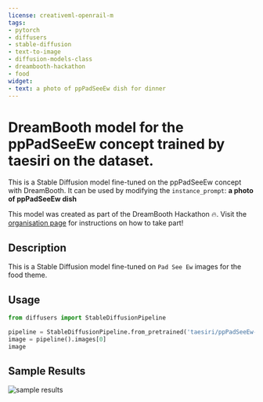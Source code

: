 ```yaml
---
license: creativeml-openrail-m
tags:
- pytorch
- diffusers
- stable-diffusion
- text-to-image
- diffusion-models-class
- dreambooth-hackathon
- food
widget:
- text: a photo of ppPadSeeEw dish for dinner
---
```


# DreamBooth model for the ppPadSeeEw concept trained by taesiri on the dataset.

This is a Stable Diffusion model fine-tuned on the ppPadSeeEw concept with DreamBooth. It can be used by modifying the `instance_prompt`: **a photo of ppPadSeeEw dish**

This model was created as part of the DreamBooth Hackathon 🔥. Visit the [organisation page](https://huggingface.co/dreambooth-hackathon) for instructions on how to take part!

## Description


This is a Stable Diffusion model fine-tuned on `Pad See Ew` images for the food theme.


## Usage

```python
from diffusers import StableDiffusionPipeline

pipeline = StableDiffusionPipeline.from_pretrained('taesiri/ppPadSeeEw-dish')
image = pipeline().images[0]
image
```

## Sample Results

![sample results](sample-image.png)

